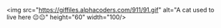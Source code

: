 <img src="https://giffiles.alphacoders.com/911/91.gif" alt="A cat used to live here 😐😐" height="60" width="100/>
